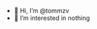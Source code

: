 - 👋 Hi, I’m @tommzv
- 👀 I’m interested in nothing

<!---
tommzv/tommzv is a ✨ special ✨ repository because its `README.md` (this file) appears on your GitHub profile.
You can click the Preview link to take a look at your changes.
--->
